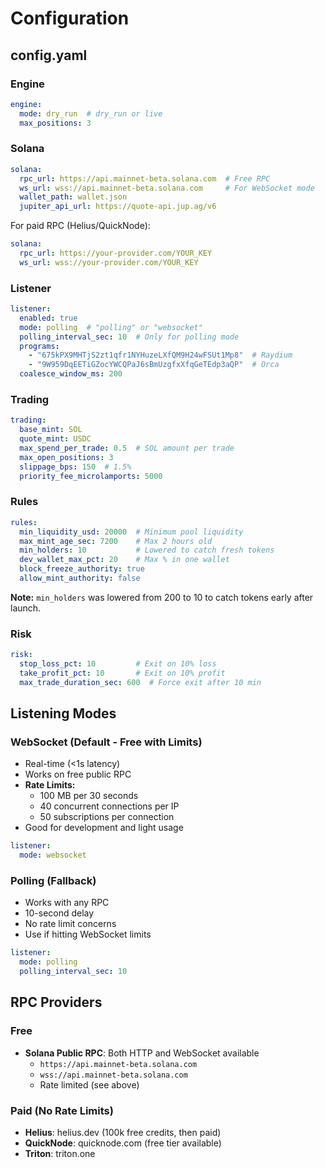 # Configuration

## config.yaml

### Engine
```yaml
engine:
  mode: dry_run  # dry_run or live
  max_positions: 3
```

### Solana
```yaml
solana:
  rpc_url: https://api.mainnet-beta.solana.com  # Free RPC
  ws_url: wss://api.mainnet-beta.solana.com     # For WebSocket mode
  wallet_path: wallet.json
  jupiter_api_url: https://quote-api.jup.ag/v6
```

For paid RPC (Helius/QuickNode):
```yaml
solana:
  rpc_url: https://your-provider.com/YOUR_KEY
  ws_url: wss://your-provider.com/YOUR_KEY
```

### Listener
```yaml
listener:
  enabled: true
  mode: polling  # "polling" or "websocket"
  polling_interval_sec: 10  # Only for polling mode
  programs:
    - "675kPX9MHTjS2zt1qfr1NYHuzeLXfQM9H24wFSUt1Mp8"  # Raydium
    - "9W959DqEETiGZocYWCQPaJ6sBmUzgfxXfqGeTEdp3aQP"  # Orca
  coalesce_window_ms: 200
```

### Trading
```yaml
trading:
  base_mint: SOL
  quote_mint: USDC
  max_spend_per_trade: 0.5  # SOL amount per trade
  max_open_positions: 3
  slippage_bps: 150  # 1.5%
  priority_fee_microlamports: 5000
```

### Rules
```yaml
rules:
  min_liquidity_usd: 20000  # Minimum pool liquidity
  max_mint_age_sec: 7200    # Max 2 hours old
  min_holders: 10           # Lowered to catch fresh tokens
  dev_wallet_max_pct: 20    # Max % in one wallet
  block_freeze_authority: true
  allow_mint_authority: false
```

**Note:** `min_holders` was lowered from 200 to 10 to catch tokens early after launch.

### Risk
```yaml
risk:
  stop_loss_pct: 10         # Exit on 10% loss
  take_profit_pct: 10       # Exit on 10% profit
  max_trade_duration_sec: 600  # Force exit after 10 min
```

## Listening Modes

### WebSocket (Default - Free with Limits)
- Real-time (<1s latency)
- Works on free public RPC
- **Rate Limits:**
  - 100 MB per 30 seconds
  - 40 concurrent connections per IP
  - 50 subscriptions per connection
- Good for development and light usage

```yaml
listener:
  mode: websocket
```

### Polling (Fallback)
- Works with any RPC
- 10-second delay
- No rate limit concerns
- Use if hitting WebSocket limits

```yaml
listener:
  mode: polling
  polling_interval_sec: 10
```

## RPC Providers

### Free
- **Solana Public RPC**: Both HTTP and WebSocket available
  - `https://api.mainnet-beta.solana.com`
  - `wss://api.mainnet-beta.solana.com`
  - Rate limited (see above)

### Paid (No Rate Limits)
- **Helius**: helius.dev (100k free credits, then paid)
- **QuickNode**: quicknode.com (free tier available)
- **Triton**: triton.one
